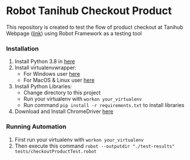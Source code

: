 # Robot Tanihub Checkout Product
This repository is created to test the flow of product checkout at Tanihub Webpage ([link](https://tanihub.com/)) using Robot Framework as a testing tool


### Installation
1. Install Python 3.8 in [here](https://www.python.org/downloads/release/python-386/)
2. Install virtualenvwrapper:
    * For Windows user [here](https://pypi.org/project/virtualenvwrapper-win/)
    * For MacOS & Linux user [here](https://virtualenvwrapper.readthedocs.io/en/latest/)
3. Install Python Libraries:
    * Change directory to this project
    * Run your virtualenv with `workon your_virtualenv`
    * Run command `pip install -r requirements.txt` to install libraries
4. Download and Install ChromeDriver [here](https://chromedriver.chromium.org/downloads)


### Running Automation
1. First run your virtualenv with `workon your_virtualenv`
2. Then execute this command `robot --outputdir "./test-results" tests/checkoutProductTest.robot`
